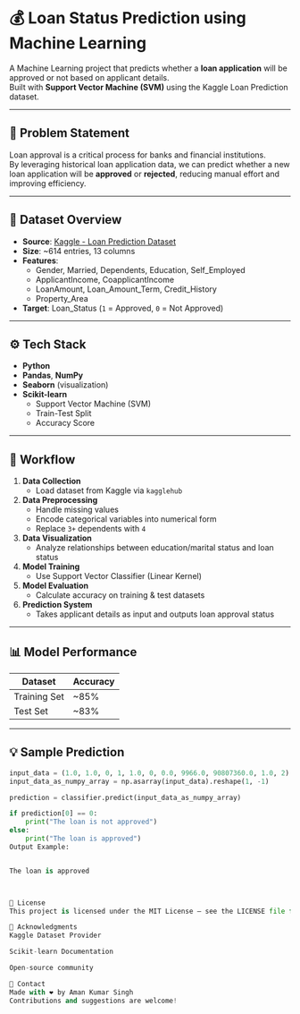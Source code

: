 
# 💰 Loan Status Prediction using Machine Learning

A Machine Learning project that predicts whether a **loan application** will be approved or not based on applicant details.  
Built with **Support Vector Machine (SVM)** using the Kaggle Loan Prediction dataset.

---

## 📌 Problem Statement

Loan approval is a critical process for banks and financial institutions.  
By leveraging historical loan application data, we can predict whether a new loan application will be **approved** or **rejected**, reducing manual effort and improving efficiency.

---

## 📂 Dataset Overview

- **Source**: [Kaggle - Loan Prediction Dataset](https://www.kaggle.com/datasets/ninzaami/loan-predication)
- **Size**: ~614 entries, 13 columns
- **Features**:
  - Gender, Married, Dependents, Education, Self_Employed
  - ApplicantIncome, CoapplicantIncome
  - LoanAmount, Loan_Amount_Term, Credit_History
  - Property_Area
- **Target**: Loan_Status (`1` = Approved, `0` = Not Approved)

---

## ⚙️ Tech Stack

- **Python**
- **Pandas**, **NumPy**
- **Seaborn** (visualization)
- **Scikit-learn**
  - Support Vector Machine (SVM)
  - Train-Test Split
  - Accuracy Score

---

## 🚀 Workflow

1. **Data Collection**
   - Load dataset from Kaggle via `kagglehub`
2. **Data Preprocessing**
   - Handle missing values
   - Encode categorical variables into numerical form
   - Replace `3+` dependents with `4`
3. **Data Visualization**
   - Analyze relationships between education/marital status and loan status
4. **Model Training**
   - Use Support Vector Classifier (Linear Kernel)
5. **Model Evaluation**
   - Calculate accuracy on training & test datasets
6. **Prediction System**
   - Takes applicant details as input and outputs loan approval status

---

## 📊 Model Performance

| Dataset       | Accuracy |
|---------------|----------|
| Training Set  | ~85%     |
| Test Set      | ~83%     |

---

## 💡 Sample Prediction

```python
input_data = (1.0, 1.0, 0, 1, 1.0, 0, 0.0, 9966.0, 90807360.0, 1.0, 2)
input_data_as_numpy_array = np.asarray(input_data).reshape(1, -1)

prediction = classifier.predict(input_data_as_numpy_array)

if prediction[0] == 0:
    print("The loan is not approved")
else:
    print("The loan is approved")
Output Example:


The loan is approved



📄 License
This project is licensed under the MIT License – see the LICENSE file for details.

🙌 Acknowledgments
Kaggle Dataset Provider

Scikit-learn Documentation

Open-source community

💬 Contact
Made with ❤️ by Aman Kumar Singh
Contributions and suggestions are welcome!

